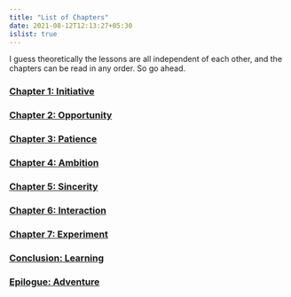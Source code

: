 ```yaml
---
title: "List of Chapters"
date: 2021-08-12T12:13:27+05:30
islist: true
---
```


I guess theoretically the lessons are all independent of each other,
and the chapters can be read in any order. So go ahead.

### [Chapter 1: Initiative](/chapter1)

### [Chapter 2: Opportunity](/chapter2)

### [Chapter 3: Patience](/chapter3)

### [Chapter 4: Ambition](/chapter4)

### [Chapter 5: Sincerity](/chapter5)

### [Chapter 6: Interaction](/chapter6)

### [Chapter 7: Experiment](/chapter7)

### [Conclusion: Learning](/conclusion)

### [Epilogue: Adventure](/epilogue)

<br>
